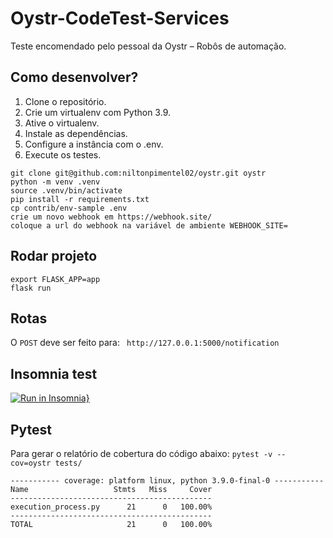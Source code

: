 # Oystr-CodeTest-Services

Teste encomendado pelo pessoal da Oystr – Robôs de automação.

## Como desenvolver?

1. Clone o repositório.
2. Crie um virtualenv com Python 3.9.
3. Ative o virtualenv.
4. Instale as dependências.
5. Configure a instância com o .env.
6. Execute os testes.

```console
git clone git@github.com:niltonpimentel02/oystr.git oystr
python -m venv .venv
source .venv/bin/activate
pip install -r requirements.txt
cp contrib/env-sample .env
crie um novo webhook em https://webhook.site/
coloque a url do webhook na variável de ambiente WEBHOOK_SITE=
```

## Rodar projeto

```console
export FLASK_APP=app
flask run
```

## Rotas

O `POST` deve ser feito para: ` http://127.0.0.1:5000/notification`

## Insomnia test

[![Run in Insomnia}](https://insomnia.rest/images/run.svg)](https://insomnia.rest/run/?label=Run%20in%20Insomnia&uri=https%3A%2F%2Fraw.githubusercontent.com%2Fniltonpimentel02%2Foystr%2Fmain%2Finsomnia.json)

## Pytest
Para gerar o relatório de cobertura do código abaixo: `pytest -v --cov=oystr tests/`

```console
----------- coverage: platform linux, python 3.9.0-final-0 -----------
Name                   Stmts   Miss     Cover
---------------------------------------------
execution_process.py      21      0   100.00%
---------------------------------------------
TOTAL                     21      0   100.00%
```
